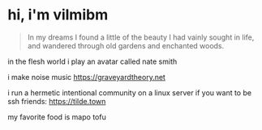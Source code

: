 # hi, i'm vilmibm

> In my dreams I found a little of the beauty I had vainly sought in life, and wandered through old gardens and enchanted woods.

in the flesh world i play an avatar called nate smith

i make noise music https://graveyardtheory.net

i run a hermetic intentional community on a linux server if you want to be ssh friends: https://tilde.town

my favorite food is mapo tofu
